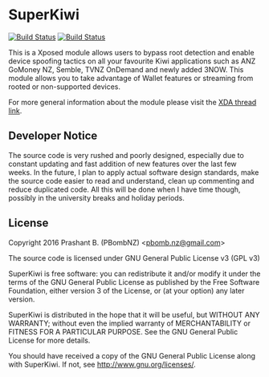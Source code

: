 # SuperKiwi 

[![Build Status](https://travis-ci.org/pbombnz/SuperKiwi.svg?branch=master)](https://travis-ci.org/pbombnz/SuperKiwi)
[![Build Status](https://travis-ci.org/pbombnz/SuperKiwi.svg?branch=testing)](https://travis-ci.org/pbombnz/SuperKiwi)

This is a Xposed module allows users to bypass root detection and enable device spoofing tactics on all your favourite Kiwi applications such as ANZ GoMoney NZ, Semble, TVNZ OnDemand and newly added 3NOW. This module allows you to take advantage of Wallet features or streaming from rooted or non-supported devices. 

For more general information about the module please visit the [XDA thread link](http://forum.xda-developers.com/xposed/modules/xposed-anz-gomoney-zealand-mods-bypass-t3270623).

## Developer Notice
The source code is very rushed and poorly designed, especially due to constant updating and fast addition of new features over the last few weeks. In the future, I plan to apply actual software design standards, make the source code easier to read and understand, clean up commenting and reduce duplicated code. All this will be done when I have time though, possibly in the university breaks and holiday periods.

## License 
Copyright 2016 Prashant B. (PBombNZ) <[pbomb.nz@gmail.com](mailto:pbomb.nz@gmail.com)>
 
The source code is licensed under GNU General Public License v3 (GPL v3) 

SuperKiwi is free software: you can redistribute it and/or modify
it under the terms of the GNU General Public License as published by
the Free Software Foundation, either version 3 of the License, or
(at your option) any later version.

SuperKiwi is distributed in the hope that it will be useful,
but WITHOUT ANY WARRANTY; without even the implied warranty of
MERCHANTABILITY or FITNESS FOR A PARTICULAR PURPOSE.  See the
GNU General Public License for more details.

You should have received a copy of the GNU General Public License
along with SuperKiwi.  If not, see <http://www.gnu.org/licenses/>.
